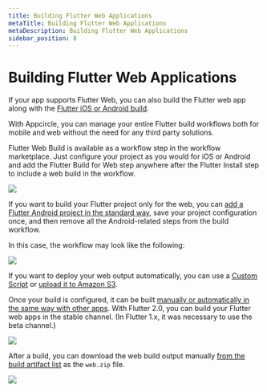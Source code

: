 ```yaml
---
title: Building Flutter Web Applications
metaTitle: Building Flutter Web Applications
metaDescription: Building Flutter Web Applications
sidebar_position: 8
---
```


# Building Flutter Web Applications

If your app supports Flutter Web, you can also build the Flutter web app along with the [Flutter iOS or Android build](building-flutter-applications.md).

With Appcircle, you can manage your entire Flutter build workflows both for mobile and web without the need for any third party solutions.

Flutter Web Build is available as a workflow step in the workflow marketplace. Just configure your project as you would for iOS or Android and add the Flutter Build for Web step anywhere after the Flutter Install step to include a web build in the workflow.

![](<https://cdn.appcircle.io/docs/assets/image (97).png>)

If you want to build your Flutter project only for the web, you can [add a Flutter Android project in the standard way](building-flutter-applications.md), save your project configuration once, and then remove all the Android-related steps from the build workflow.

In this case, the workflow may look like the following:

![](<https://cdn.appcircle.io/docs/assets/image (98).png>)

If you want to deploy your web output automatically, you can use a [Custom Script](https://github.com/appcircleio/appcircle-custom-script-component/) or [upload it to Amazon S3](../integrations/uploading-files-to-amazon-sin-the-workflows.md).

Once your build is configured, it can be built [manually or automatically in the same way with other apps](build-manually-or-with-triggers.md). With Flutter 2.0, you can build your Flutter web apps in the stable channel. (In Flutter 1.x, it was necessary to use the beta channel.)

![](<https://cdn.appcircle.io/docs/assets/image (101).png>)

After a build, you can download the web build output manually [from the build artifact list](building-flutter-applications.md#starting-a-flutter-build-and-after-a-build) as the `web.zip` file.

![](<https://cdn.appcircle.io/docs/assets/image (99).png>)
